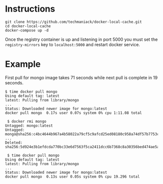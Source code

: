 
# Instructions

    git clone https://github.com/techmaniack/docker-local-cache.git
    cd docker-local-cache
    docker-compose up -d
    
Once the registry container is up and listening in port 5000 you must set the `registry-mirrors` key to `localhost:5000` and restart docker service.

# Example
First pull for mongo image takes 71 seconds while next pull is complete in 19 seconds.

    $ time docker pull mongo
    Using default tag: latest
    latest: Pulling from library/mongo
    ...
    Status: Downloaded newer image for mongo:latest
    docker pull mongo  0.17s user 0.07s system 0% cpu 1:11.08 total

     $ docker rmi mongo
    Untagged: mongo:latest
    Untagged: mongo@sha256:c4bc4644b967a4b58022a79cf5c9afcd25ed08180c958a74df57b7753cfc8649
    ...
    Deleted: sha256:5d924e3b1efdcda770bc33e6d7563f5ca2411dcc6b7368c8a30356bed474ae5a

     $ time docker pull mongo
    Using default tag: latest
    latest: Pulling from library/mongo
    ...
    Status: Downloaded newer image for mongo:latest
    docker pull mongo  0.13s user 0.05s system 0% cpu 19.296 total

